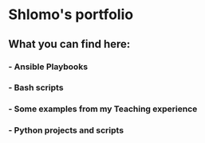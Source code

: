 # Shlomo's portfolio
## What you can find here:
### - Ansible Playbooks
### - Bash scripts
### - Some examples from my Teaching experience
### - Python projects and scripts
